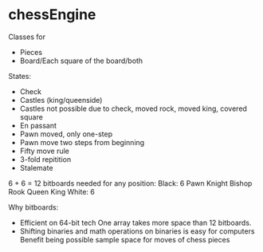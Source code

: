 # chessEngine

Classes for
- Pieces
- Board/Each square of the board/both



States:
- Check
- Castles (king/queenside)
- Castles not possible due to check, moved rock, moved king, covered square
- En passant
- Pawn moved, only one-step
- Pawn move two steps from beginning
- Fifty move rule
- 3-fold repitition
- Stalemate

6 + 6 = 12 bitboards needed for any position:
Black: 6
    Pawn
    Knight
    Bishop
    Rook
    Queen
    King
White: 6

Why bitboards:
- Efficient on 64-bit tech
    One array takes more space than 12 bitboards.
- Shifting binaries and math operations on binaries is easy for computers 
    Benefit being possible sample space for moves of chess pieces